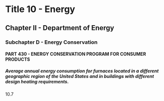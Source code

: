 
# Title 10 - Energy
## Chapter II - Department of Energy
### Subchapter D - Energy Conservation
#### PART 430 - ENERGY CONSERVATION PROGRAM FOR CONSUMER PRODUCTS
##### Average annual energy consumption for furnaces located in a different geographic region of the United States and in buildings with different design heating requirements.

10.7
